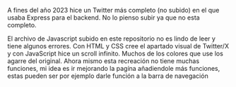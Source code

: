 A fines del año 2023 hice un Twitter más completo (no subido) en el que usaba Express para el backend.
No lo pienso subir ya que no esta completo.


El archivo de Javascript subido en este repositorio no es lindo de leer y tiene algunos errores.
Con HTML y CSS cree el apartado visual de Twitter/X y con JavaScript hice un scroll infinito. Muchos de los colores que use los agarre del original.
Ahora mismo esta recreación no tiene muchas funciones, mi idea es ir mejorando la pagína añadiendole más funciones, estas pueden ser por ejemplo darle función a la barra de navegación

